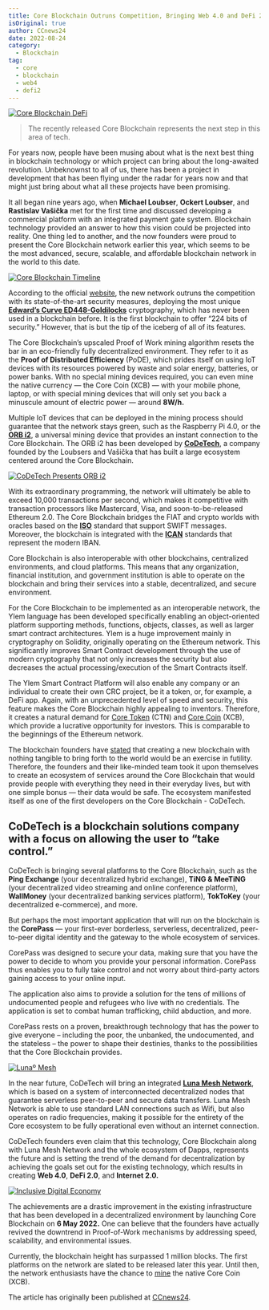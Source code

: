 ```yaml
---
title: Core Blockchain Outruns Competition, Bringing Web 4.0 and DeFi 2.0 via CoDeTech
isOriginal: true
author: CCnews24
date: 2022-08-24
category:
  - Blockchain
tag:
  - core
  - blockchain
  - web4
  - defi2
---
```


[![Core Blockchain DeFi](/images/blockchain/core-blockchain-defi.png)](/images/blockchain/core-blockchain-defi.png)

> The recently released Core Blockchain represents the next step in this area of tech.

For years now, people have been musing about what is the next best thing in blockchain technology or which project can bring about the long-awaited revolution. Unbeknownst to all of us, there has been a project in development that has been flying under the radar for years now and that might just bring about what all these projects have been promising.

It all began nine years ago, when **Michael Loubser**, **Ockert Loubser**, and **Rastislav Vašička** met for the first time and discussed developing a commercial platform with an integrated payment gate system. Blockchain technology provided an answer to how this vision could be projected into reality. One thing led to another, and the now founders were proud to present the Core Blockchain network earlier this year, which seems to be the most advanced, secure, scalable, and affordable blockchain network in the world to this date.

[![Core Blockchain Timeline](/images/blockchain/core-blockchain-timeline.png)](/images/blockchain/core-blockchain-timeline.png)

According to the official [website](https://coreblockchain.cc/), the new network outruns the competition with its state-of-the-art security measures, deploying the most unique **[Edward’s Curve ED448-Goldilocks](https://cip.coreblockchain.cc/posts/cip-98.html)** cryptography, which has never been used in a blockchain before. It is the first blockchain to offer “224 bits of security.” However, that is but the tip of the iceberg of all of its features.

The Core Blockchain’s upscaled Proof of Work mining algorithm resets the bar in an eco-friendly fully decentralized environment. They refer to it as the **Proof of Distributed Efficiency** (PoDE), which prides itself on using IoT devices with its resources powered by waste and solar energy, batteries, or power banks. With no special mining devices required, you can even mine the native currency — the Core Coin (XCB) — with your mobile phone, laptop, or with special mining devices that will only set you back a minuscule amount of electric power — around **8W/h.**

Multiple IoT devices that can be deployed in the mining process should guarantee that the network stays green, such as the Raspberry Pi 4.0, or the **[ORB i2](https://medium.com/codetech/codetech-introduces-orb-i2-7b12b3a4e8c5)**, a universal mining device that provides an instant connection to the Core Blockchain. The ORB i2 has been developed by **[CoDeTech](https://codetech.cc/)**, a company founded by the Loubsers and Vašička that has built a large ecosystem centered around the Core Blockchain.

[![CoDeTech Presents ORB i2](https://img.youtube.com/vi/7hFyWNpkL1g/0.jpg)](https://www.youtube.com/watch?v=7hFyWNpkL1g)

With its extraordinary programming, the network will ultimately be able to exceed 10,000 transactions per second, which makes it competitive with transaction processors like Mastercard, Visa, and soon-to-be-released Ethereum 2.0. The Core Blockchain bridges the FIAT and crypto worlds with oracles based on the **[ISO](https://www.iso.org/)** standard that support SWIFT messages. Moreover, the blockchain is integrated with the **[ICAN](https://cip.coreblockchain.cc/posts/cip-100.html)** standards that represent the modern IBAN.

Core Blockchain is also interoperable with other blockchains, centralized environments, and cloud platforms. This means that any organization, financial institution, and government institution is able to operate on the blockchain and bring their services into a stable, decentralized, and secure environment.

For the Core Blockchain to be implemented as an interoperable network, the Ylem language has been developed specifically enabling an object-oriented platform supporting methods, functions, objects, classes, as well as larger smart contract architectures. Ylem is a huge improvement mainly in cryptography on Solidity, originally operating on the Ethereum network. This significantly improves Smart Contract development through the use of modern cryptography that not only increases the security but also decreases the actual processing/execution of the Smart Contracts itself.

The Ylem Smart Contract Platform will also enable any company or an individual to create their own CRC project, be it a token, or, for example, a DeFi app. Again, with an unprecedented level of speed and security, this feature makes the Core Blockchain highly appealing to inventors. Therefore, it creates a natural demand for [Core Token](https://coretoken.net/) (CTN) and [Core Coin](https://coreblockchain.cc/) (XCB), which provide a lucrative opportunity for investors. This is comparable to the beginnings of the Ethereum network.

The blockchain founders have [stated](https://youtu.be/FxeNRFFhCzQ) that creating a new blockchain with nothing tangible to bring forth to the world would be an exercise in futility. Therefore, the founders and their like-minded team took it upon themselves to create an ecosystem of services around the Core Blockchain that would provide people with everything they need in their everyday lives, but with one simple bonus — their data would be safe. The ecosystem manifested itself as one of the first developers on the Core Blockchain - CoDeTech.

## CoDeTech is a blockchain solutions company with a focus on allowing the user to “take control.”

CoDeTech is bringing several platforms to the Core Blockchain, such as the **Ping Exchange** (your decentralized hybrid exchange), **TiNG & MeeTiNG** (your decentralized video streaming and online conference platform), **WallMoney** (your decentralized banking services platform), **TokToKey** (your decentralized e-commerce), and more.

But perhaps the most important application that will run on the blockchain is the **CorePass** — your first-ever borderless, serverless, decentralized, peer-to-peer digital identity and the gateway to the whole ecosystem of services.

CorePass was designed to secure your data, making sure that you have the power to decide to whom you provide your personal information. CorePass thus enables you to fully take control and not worry about third-party actors gaining access to your online input.

The application also aims to provide a solution for the tens of millions of undocumented people and refugees who live with no credentials. The application is set to combat human trafficking, child abduction, and more.

CorePass rests on a proven, breakthrough technology that has the power to give everyone – including the poor, the unbanked, the undocumented, and the stateless – the power to shape their destinies, thanks to the possibilities that the Core Blockchain provides.

[![Lunaº Mesh](/images/luna-mesh.png)](/images/luna-mesh.png)

In the near future, CoDeTech will bring an integrated **[Luna Mesh Network](https://lunamesh.com/)**, which is based on a system of interconnected decentralized nodes that guarantee serverless peer-to-peer and secure data transfers. Luna Mesh Network is able to use standard LAN connections such as Wifi, but also operates on radio frequencies, making it possible for the entirety of the Core ecosystem to be fully operational even without an internet connection.

CoDeTech founders even claim that this technology, Core Blockchain along with Luna Mesh Network and the whole ecosystem of Dapps, represents the future and is setting the trend of the demand for decentralization by achieving the goals set out for the existing technology, which results in creating **Web 4.0**, **DeFi 2.0**, and **Internet 2.0.**

[![Inclusive Digital Economy](/images/inclusive-digital-economy.png)](/images/inclusive-digital-economy.png)

The achievements are a drastic improvement in the existing infrastructure that has been developed in a decentralized environment by launching Core Blockchain on **6 May 2022.** One can believe that the founders have actually revived the downtrend in Proof-of-Work mechanisms by addressing speed, scalability, and environmental issues.

Currently, the blockchain height has surpassed 1 million blocks. The first platforms on the network are slated to be released later this year. Until then, the network enthusiasts have the chance to [mine](https://blog.coreblockchain.cc/posts/iot/mining.html) the native Core Coin (XCB).

The article has originally been published at [CCnews24](https://ccnews24.net/core-blockchain-outruns-competition-bringing-web-4-0-and-defi-2-0-via-codetech-2/).
